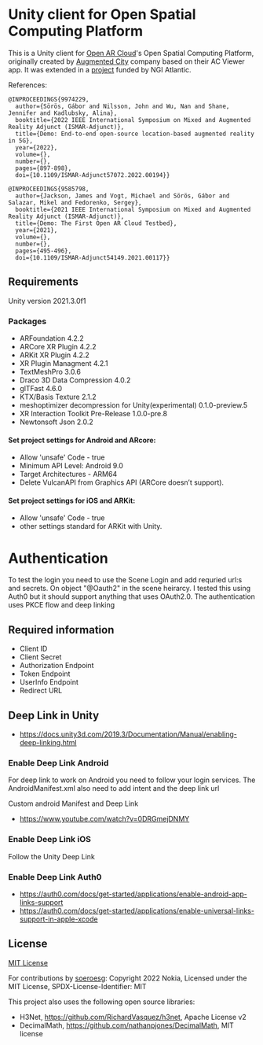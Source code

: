 # Unity client for Open Spatial Computing Platform

This is a Unity client for [Open AR Cloud](https://www.openarcloud.org/)'s Open Spatial Computing Platform, originally created by [Augmented City](https://augmented.city/) company based on their AC Viewer app. It was extended in a [project](https://medium.com/openarcloud/our-projects-and-achievements-in-2022-5baaa541cce1) funded by NGI Atlantic.

References:
```
@INPROCEEDINGS{9974229,
  author={Sörös, Gábor and Nilsson, John and Wu, Nan and Shane, Jennifer and Kadlubsky, Alina},
  booktitle={2022 IEEE International Symposium on Mixed and Augmented Reality Adjunct (ISMAR-Adjunct)}, 
  title={Demo: End-to-end open-source location-based augmented reality in 5G}, 
  year={2022},
  volume={},
  number={},
  pages={897-898},
  doi={10.1109/ISMAR-Adjunct57072.2022.00194}}
```
```
@INPROCEEDINGS{9585798,
  author={Jackson, James and Vogt, Michael and Sörös, Gábor and Salazar, Mikel and Fedorenko, Sergey},
  booktitle={2021 IEEE International Symposium on Mixed and Augmented Reality Adjunct (ISMAR-Adjunct)}, 
  title={Demo: The First Open AR Cloud Testbed}, 
  year={2021},
  volume={},
  number={},
  pages={495-496},
  doi={10.1109/ISMAR-Adjunct54149.2021.00117}}
```

## Requirements
Unity version 2021.3.0f1

### Packages
- ARFoundation 4.2.2
- ARCore XR Plugin 4.2.2
- ARKit XR Plugin 4.2.2
- XR Plugin Managment 4.2.1
- TextMeshPro 3.0.6
- Draco 3D Data Compression 4.0.2
- glTFast 4.6.0
- KTX/Basis Texture 2.1.2
- meshoptimizer decompression for Unity(experimental) 0.1.0-preview.5
- XR Interaction Toolkit Pre-Release 1.0.0-pre.8
- Newtonsoft Json 2.0.2

#### Set project settings for Android and ARcore:
- Allow 'unsafe' Code - true
- Minimum API Level: Android 9.0
- Target Architectures - ARM64
- Delete VulcanAPI from Graphics API (ARCore doesn’t support).

#### Set project settings for iOS and ARKit:
- Allow 'unsafe' Code - true
- other settings standard for ARKit with Unity.

# Authentication
To test the login you need to use the Scene Login and add requried url:s and secrets. On object "@Oauth2" in the scene heirarcy.
I tested this using Auth0 but it should support anything that uses OAuth2.0. 
The authentication uses PKCE flow and deep linking

## Required information
- Client ID
- Client Secret
- Authorization Endpoint
- Token Endpoint
- UserInfo Endpoint
- Redirect URL

## Deep Link in Unity
- https://docs.unity3d.com/2019.3/Documentation/Manual/enabling-deep-linking.html

### Enable Deep Link Android
For deep link to work on Android you need to follow your login services. 
The AndroidManifest.xml also need to add intent and the deep link url

Custom android Manifest and Deep Link
- https://www.youtube.com/watch?v=0DRGmejDNMY

### Enable Deep Link iOS
Follow the Unity Deep Link

### Enable Deep Link Auth0
- https://auth0.com/docs/get-started/applications/enable-android-app-links-support
- https://auth0.com/docs/get-started/applications/enable-universal-links-support-in-apple-xcode



## License
[MIT License](Licence.md)

For contributions by [soeroesg](https://github.com/soeroesg): 
Copyright 2022 Nokia,
Licensed under the MIT License,
SPDX-License-Identifier: MIT


This project also uses the following open source libraries:
- H3Net, https://github.com/RichardVasquez/h3net, Apache License v2
- DecimalMath, https://github.com/nathanpjones/DecimalMath, MIT license


